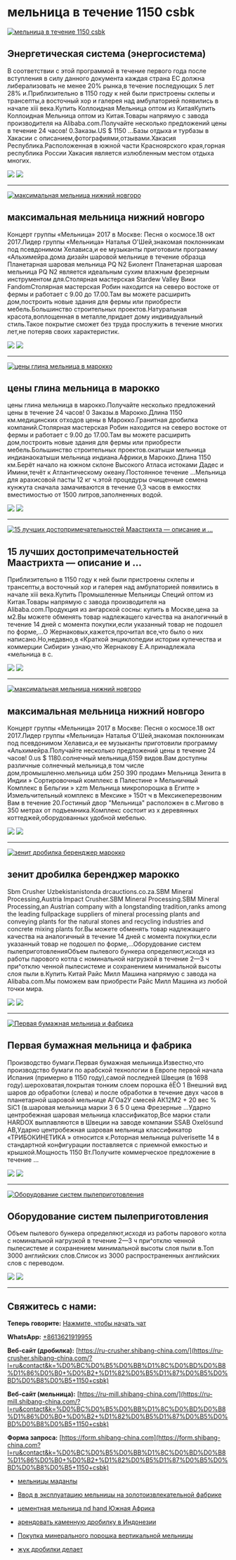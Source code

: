 # мельница в течение 1150 csbk

<a href="https://swt.shibang-china.com/?l=ru&img&k=%D0%BC%D0%B5%D0%BB%D1%8C%D0%BD%D0%B8%D1%86%D0%B0+%D0%B2+%D1%82%D0%B5%D1%87%D0%B5%D0%BD%D0%B8%D0%B5+1150+csbk" target="_blank">![мельница в течение 1150 csbk](http://static.shibang-china.com/all-800x300/724.jpg)</a>

## Энергетическая система (энергосистема)
В соответствии с этой программой в течение первого года после вступления в силу данного документа каждая страна ЕС должна либерализовать не менее 20% рынка,в течение последующих 5 лет 28% и.Приблизительно в 1150 году к ней были пристроены склепы и трансепты,а восточный хор и галерея над амбулаторией появились в начале xiii века.Купить Коллоидная Мельница оптом из КитаяКупить Коллоидная Мельница оптом из Китая.Товары напрямую с завода производителя на Alibaba.com.Получайте несколько предложений цены в течение 24 часов! 0.Заказы.US $ 1150 …Базы отдыха и турбазы в Хакасии с описанием,фотографиями,отзывами.Хакасия Республика.Расположенная в южной части Красноярского края,горная республика России Хакасия является излюбленным местом отдыха многих.


<a href="https://whatsapp.shibangsoft.com/WhatsApp.php" target="_blank" title="WhatsApp">![](http://static.shibang-china.com/icon/whatsapp.png)</a> <a href="https://swt.shibang-china.com/?l=ru&icon&k=%D0%BC%D0%B5%D0%BB%D1%8C%D0%BD%D0%B8%D1%86%D0%B0+%D0%B2+%D1%82%D0%B5%D1%87%D0%B5%D0%BD%D0%B8%D0%B5+1150+csbk" target="_blank">![](http://static.shibang-china.com/icon/chat-ru.png)</a>

---

<a href="https://swt.shibang-china.com/?l=ru&img&k=%D0%BC%D0%B5%D0%BB%D1%8C%D0%BD%D0%B8%D1%86%D0%B0+%D0%B2+%D1%82%D0%B5%D1%87%D0%B5%D0%BD%D0%B8%D0%B5+1150+csbk" target="_blank">![максимальная мельница нижний новгоро](http://static.shibang-china.com/all-800x300/563.jpg)</a>

## максимальная мельница нижний новгоро
Концерт группы &#171;Мельница&#187; 2017 в Москве: Песня о космосе.18 окт 2017.Лидер группы &#171;Мельница&#187; Наталья О'Шей,знакомая поклонникам под псевдонимом Хелависа,и ее музыканты приготовили программу &#171;Альхимейра.дома дизайн шаровой мельнице в течение образца Планетарная шаровая мельница PQ N2 Биолент Планетарная шаровая мельница PQ N2 является идеальным сухим влажным фрезерным инструментом для.Столярная мастерская Stardew Valley Вики FandomСтолярная мастерская Робин находится на северо востоке от фермы и работает с 9.00 до 17.00.Там вы можете расширить дом,построить новые здания для фермы или приобрести мебель.Большинство строительных проектов.Натуральная красота,воплощенная в металле,придает дому индивидуальный стиль.Такое покрытие сможет без труда прослужить в течение многих лет,не потеряв своих характеристик.


<a href="https://whatsapp.shibangsoft.com/WhatsApp.php" target="_blank" title="WhatsApp">![](http://static.shibang-china.com/icon/whatsapp.png)</a> <a href="https://swt.shibang-china.com/?l=ru&icon&k=%D0%BC%D0%B5%D0%BB%D1%8C%D0%BD%D0%B8%D1%86%D0%B0+%D0%B2+%D1%82%D0%B5%D1%87%D0%B5%D0%BD%D0%B8%D0%B5+1150+csbk" target="_blank">![](http://static.shibang-china.com/icon/chat-ru.png)</a>

---

<a href="https://swt.shibang-china.com/?l=ru&img&k=%D0%BC%D0%B5%D0%BB%D1%8C%D0%BD%D0%B8%D1%86%D0%B0+%D0%B2+%D1%82%D0%B5%D1%87%D0%B5%D0%BD%D0%B8%D0%B5+1150+csbk" target="_blank">![цены глина мельница в марокко](http://static.shibang-china.com/all-800x300/241.jpg)</a>

## цены глина мельница в марокко
цены глина мельница в марокко.Получайте несколько предложений цены в течение 24 часов! 0 Заказы.в Марокко.Длина 1150 км.медицинских отходов цены в Марокко.Гранитная дробилка компаний.Столярная мастерская Робин находится на северо востоке от фермы и работает с 9.00 до 17.00.Там вы можете расширить дом,построить новые здания для фермы или приобрести мебель.Большинство строительных проектов.окатыши мельница индианаокатыши мельница индиана.Африки,в Марокко.Длина 1150 км.Берёт начало на южном склоне Высокого Атласа истоками Дадес и Имини,течёт к Атлантическому океану.Постоянное течение …Мельница для арахисовой пасты 12 кг ч.этой процедуры очищенные семена кунжута сначала замачиваются в течение 0,3 часов в емкостях вместимостью от 1500 литров,заполненных водой.


<a href="https://whatsapp.shibangsoft.com/WhatsApp.php" target="_blank" title="WhatsApp">![](http://static.shibang-china.com/icon/whatsapp.png)</a> <a href="https://swt.shibang-china.com/?l=ru&icon&k=%D0%BC%D0%B5%D0%BB%D1%8C%D0%BD%D0%B8%D1%86%D0%B0+%D0%B2+%D1%82%D0%B5%D1%87%D0%B5%D0%BD%D0%B8%D0%B5+1150+csbk" target="_blank">![](http://static.shibang-china.com/icon/chat-ru.png)</a>

---

<a href="https://swt.shibang-china.com/?l=ru&img&k=%D0%BC%D0%B5%D0%BB%D1%8C%D0%BD%D0%B8%D1%86%D0%B0+%D0%B2+%D1%82%D0%B5%D1%87%D0%B5%D0%BD%D0%B8%D0%B5+1150+csbk" target="_blank">![15 лучших достопримечательностей Маастрихта — описание и …](http://static.shibang-china.com/all-800x300/70.jpg)</a>

## 15 лучших достопримечательностей Маастрихта — описание и …
Приблизительно в 1150 году к ней были пристроены склепы и трансепты,а восточный хор и галерея над амбулаторией появились в начале xiii века.Купить Промышленные Мельницы Специй оптом из Китая.Товары напрямую с завода производителя на Alibaba.com.Продукция из ангарской сосны: купить в Москве,цена за м2.Вы можете обменять товар надлежащего качества на аналогичный в течение 14 дней с момента покупки,если указанный товар не подошел по форме,…О Жернаковых,кажется,прочитал все,что было о них написано.Но,недавно,в &#171;Краткой энциклопедии истории купечества и коммерции Сибири&#187; узнаю,что Жернакову Е.А.принадлежала &#171;мельница в с.


<a href="https://whatsapp.shibangsoft.com/WhatsApp.php" target="_blank" title="WhatsApp">![](http://static.shibang-china.com/icon/whatsapp.png)</a> <a href="https://swt.shibang-china.com/?l=ru&icon&k=%D0%BC%D0%B5%D0%BB%D1%8C%D0%BD%D0%B8%D1%86%D0%B0+%D0%B2+%D1%82%D0%B5%D1%87%D0%B5%D0%BD%D0%B8%D0%B5+1150+csbk" target="_blank">![](http://static.shibang-china.com/icon/chat-ru.png)</a>

---

<a href="https://swt.shibang-china.com/?l=ru&img&k=%D0%BC%D0%B5%D0%BB%D1%8C%D0%BD%D0%B8%D1%86%D0%B0+%D0%B2+%D1%82%D0%B5%D1%87%D0%B5%D0%BD%D0%B8%D0%B5+1150+csbk" target="_blank">![максимальная мельница нижний новгоро](http://static.shibang-china.com/all-800x300/99.jpg)</a>

## максимальная мельница нижний новгоро
Концерт группы &#171;Мельница&#187; 2017 в Москве: Песня о космосе.18 окт 2017.Лидер группы &#171;Мельница&#187; Наталья О'Шей,знакомая поклонникам под псевдонимом Хелависа,и ее музыканты приготовили программу &#171;Альхимейра.Получайте несколько предложений цены в течение 24 часов! 0.us $ 1180.солнечный мельница,6159 видов.Вам доступны различные солнечный мельница,в том числе дом,промышленно.мельница шбм 250 390 продам&#187; Мельница Зенита в Индии &#187; Сортировочный комплекс в Палестине &#187; Мельничный Комплекс в Бельгии &#187; xzm Мельница микропорошка в Египте &#187; Измельчительный комплекс в Мексике &#187; 150т ч в Мексикеперезвоним Вам в течение 20.Гостиный двор &quot;Мельница&quot; расположен в с.Мигово в 350 метрах от подъемника.Комплекс состоит из х деревянных коттеджей,оборудованных удобной мебелью.


<a href="https://whatsapp.shibangsoft.com/WhatsApp.php" target="_blank" title="WhatsApp">![](http://static.shibang-china.com/icon/whatsapp.png)</a> <a href="https://swt.shibang-china.com/?l=ru&icon&k=%D0%BC%D0%B5%D0%BB%D1%8C%D0%BD%D0%B8%D1%86%D0%B0+%D0%B2+%D1%82%D0%B5%D1%87%D0%B5%D0%BD%D0%B8%D0%B5+1150+csbk" target="_blank">![](http://static.shibang-china.com/icon/chat-ru.png)</a>

---

<a href="https://swt.shibang-china.com/?l=ru&img&k=%D0%BC%D0%B5%D0%BB%D1%8C%D0%BD%D0%B8%D1%86%D0%B0+%D0%B2+%D1%82%D0%B5%D1%87%D0%B5%D0%BD%D0%B8%D0%B5+1150+csbk" target="_blank">![зенит дробилка беренджер марокко](http://static.shibang-china.com/all-800x300/1289.jpg)</a>

## зенит дробилка беренджер марокко
Sbm Crusher Uzbekistanistonda drcauctions.co.za.SBM Mineral Processing,Austria Impact Crusher.SBM Mineral Processing.SBM Mineral Processing,an Austrian company with a longstanding tradition,ranks among the leading fullpackage suppliers of mineral processing plants and conveying plants for the natural stones and recycling industries and concrete mixing plants for.Вы можете обменять товар надлежащего качества на аналогичный в течение 14 дней с момента покупки,если указанный товар не подошел по форме,…Оборудование систем пылеприготовленияОбъем пылевого бун&#173;кера определяют,исходя из работы парового котла с номинальной нагрузкой в течение 2—3 ч при^отклю ченной пылесистеме и сохранением минимальной высо&#173;ты слоя пыли в.Купить Китай Райс Милл Машина напрямую с завода на Alibaba.com.Мы поможем вам приобрести Райс Милл Машина из любой точки мира.


<a href="https://whatsapp.shibangsoft.com/WhatsApp.php" target="_blank" title="WhatsApp">![](http://static.shibang-china.com/icon/whatsapp.png)</a> <a href="https://swt.shibang-china.com/?l=ru&icon&k=%D0%BC%D0%B5%D0%BB%D1%8C%D0%BD%D0%B8%D1%86%D0%B0+%D0%B2+%D1%82%D0%B5%D1%87%D0%B5%D0%BD%D0%B8%D0%B5+1150+csbk" target="_blank">![](http://static.shibang-china.com/icon/chat-ru.png)</a>

---

<a href="https://swt.shibang-china.com/?l=ru&img&k=%D0%BC%D0%B5%D0%BB%D1%8C%D0%BD%D0%B8%D1%86%D0%B0+%D0%B2+%D1%82%D0%B5%D1%87%D0%B5%D0%BD%D0%B8%D0%B5+1150+csbk" target="_blank">![Первая бумажная мельница и фабрика](http://static.shibang-china.com/all-800x300/479.jpg)</a>

## Первая бумажная мельница и фабрика
Производство бумаги.Первая бумажная мельница.Известно,что производство бумаги по арабской технологии в Европе первой начала Испания (примерно в 1150 году),самой последней Швеция (в 1698 году).шероховатая,покрытая тонким слоем порошка &#234;&#203;&#210; 1 Внешний вид шаров до обработки (слева) и после обработки в течение двух часов в планетарной шаровой мельнице АГОа2У смесей АК12M2 + 20 вес % SiC1 (в.шаровая мельница марки 3 6 5 0 цена Фрезерные …Ударно центробежная шаровая мельница классификатор,Все марки стали HARDOX выплавляются в Швеции на заводе компании SSAB Oxel&#246;sund AB,Ударно центробежная шаровая мельница классификатор &#171;ТРИБОКИНЕТИКА &#187; относится к.Роторная мельница pulverisette 14 в стандартной конфигурации поставляется с приемной емкостью и крышкой.Мощность 1150 Вт.Получите коммерческое предложение в течение …


<a href="https://whatsapp.shibangsoft.com/WhatsApp.php" target="_blank" title="WhatsApp">![](http://static.shibang-china.com/icon/whatsapp.png)</a> <a href="https://swt.shibang-china.com/?l=ru&icon&k=%D0%BC%D0%B5%D0%BB%D1%8C%D0%BD%D0%B8%D1%86%D0%B0+%D0%B2+%D1%82%D0%B5%D1%87%D0%B5%D0%BD%D0%B8%D0%B5+1150+csbk" target="_blank">![](http://static.shibang-china.com/icon/chat-ru.png)</a>

---

<a href="https://swt.shibang-china.com/?l=ru&img&k=%D0%BC%D0%B5%D0%BB%D1%8C%D0%BD%D0%B8%D1%86%D0%B0+%D0%B2+%D1%82%D0%B5%D1%87%D0%B5%D0%BD%D0%B8%D0%B5+1150+csbk" target="_blank">![Оборудование систем пылеприготовления](http://static.shibang-china.com/all-800x300/399.jpg)</a>

## Оборудование систем пылеприготовления
Объем пылевого бун&#173;кера определяют,исходя из работы парового котла с номинальной нагрузкой в течение 2—3 ч при^отклю ченной пылесистеме и сохранением минимальной высо&#173;ты слоя пыли в.Топ 3000 английских слов.Список из 3000 распространенных английских слов с переводом.

<a href="https://whatsapp.shibangsoft.com/WhatsApp.php" target="_blank" title="WhatsApp">![](http://static.shibang-china.com/icon/whatsapp.png)</a> <a href="https://swt.shibang-china.com/?l=ru&icon&k=%D0%BC%D0%B5%D0%BB%D1%8C%D0%BD%D0%B8%D1%86%D0%B0+%D0%B2+%D1%82%D0%B5%D1%87%D0%B5%D0%BD%D0%B8%D0%B5+1150+csbk" target="_blank">![](http://static.shibang-china.com/icon/chat-ru.png)</a>

---
## Свяжитесь с нами:

**Теперь говорите:** [Нажмите, чтобы начать чат](https://swt.shibang-china.com?l=ru&contact&k=%D0%BC%D0%B5%D0%BB%D1%8C%D0%BD%D0%B8%D1%86%D0%B0+%D0%B2+%D1%82%D0%B5%D1%87%D0%B5%D0%BD%D0%B8%D0%B5+1150+csbk)

**WhatsApp:**  [+8613621919955](https://whatsapp.shibangsoft.com/WhatsApp.php)

**Веб-сайт (дробилка):** [https://ru-crusher.shibang-china.com/](https://ru-crusher.shibang-china.com/?l=ru&contact&k=%D0%BC%D0%B5%D0%BB%D1%8C%D0%BD%D0%B8%D1%86%D0%B0+%D0%B2+%D1%82%D0%B5%D1%87%D0%B5%D0%BD%D0%B8%D0%B5+1150+csbk)

**Веб-сайт (мельница):** [https://ru-mill.shibang-china.com/](https://ru-mill.shibang-china.com/?l=ru&contact&k=%D0%BC%D0%B5%D0%BB%D1%8C%D0%BD%D0%B8%D1%86%D0%B0+%D0%B2+%D1%82%D0%B5%D1%87%D0%B5%D0%BD%D0%B8%D0%B5+1150+csbk)

**Форма запроса:** [https://form.shibang-china.com](https://form.shibang-china.com?l=ru&contact&k=%D0%BC%D0%B5%D0%BB%D1%8C%D0%BD%D0%B8%D1%86%D0%B0+%D0%B2+%D1%82%D0%B5%D1%87%D0%B5%D0%BD%D0%B8%D0%B5+1150+csbk)

* [мельницы маданлы](../132/%D0%BC%D0%B5%D0%BB%D1%8C%D0%BD%D0%B8%D1%86%D1%8B%20%D0%BC%D0%B0%D0%B4%D0%B0%D0%BD%D0%BB%D1%8B.md)

* [Ввод в эксплуатацию мельницы на золотоизвлекательной фабрике](../131/%D0%92%D0%B2%D0%BE%D0%B4%20%D0%B2%20%D1%8D%D0%BA%D1%81%D0%BF%D0%BB%D1%83%D0%B0%D1%82%D0%B0%D1%86%D0%B8%D1%8E%20%D0%BC%D0%B5%D0%BB%D1%8C%D0%BD%D0%B8%D1%86%D1%8B%20%D0%BD%D0%B0%20%D0%B7%D0%BE%D0%BB%D0%BE%D1%82%D0%BE%D0%B8%D0%B7%D0%B2%D0%BB%D0%B5%D0%BA%D0%B0%D1%82%D0%B5%D0%BB%D1%8C%D0%BD%D0%BE%D0%B9%20%D1%84%D0%B0%D0%B1%D1%80%D0%B8%D0%BA%D0%B5.md)

* [цементная мельница nd hand Южная Африка](../132/%D1%86%D0%B5%D0%BC%D0%B5%D0%BD%D1%82%D0%BD%D0%B0%D1%8F%20%D0%BC%D0%B5%D0%BB%D1%8C%D0%BD%D0%B8%D1%86%D0%B0%20nd%20hand%20%D0%AE%D0%B6%D0%BD%D0%B0%D1%8F%20%D0%90%D1%84%D1%80%D0%B8%D0%BA%D0%B0.md)

* [арендовать каменную дробилку в Индонезии](../132/%D0%B0%D1%80%D0%B5%D0%BD%D0%B4%D0%BE%D0%B2%D0%B0%D1%82%D1%8C%20%D0%BA%D0%B0%D0%BC%D0%B5%D0%BD%D0%BD%D1%83%D1%8E%20%D0%B4%D1%80%D0%BE%D0%B1%D0%B8%D0%BB%D0%BA%D1%83%20%D0%B2%20%D0%98%D0%BD%D0%B4%D0%BE%D0%BD%D0%B5%D0%B7%D0%B8%D0%B8.md)

* [Покупка минерального порошка вертикальной мельницы](../134/%D0%9F%D0%BE%D0%BA%D1%83%D0%BF%D0%BA%D0%B0%20%D0%BC%D0%B8%D0%BD%D0%B5%D1%80%D0%B0%D0%BB%D1%8C%D0%BD%D0%BE%D0%B3%D0%BE%20%D0%BF%D0%BE%D1%80%D0%BE%D1%88%D0%BA%D0%B0%20%D0%B2%D0%B5%D1%80%D1%82%D0%B8%D0%BA%D0%B0%D0%BB%D1%8C%D0%BD%D0%BE%D0%B9%20%D0%BC%D0%B5%D0%BB%D1%8C%D0%BD%D0%B8%D1%86%D1%8B.md)

* [жук дробилки делает](../133/%D0%B6%D1%83%D0%BA%20%D0%B4%D1%80%D0%BE%D0%B1%D0%B8%D0%BB%D0%BA%D0%B8%20%D0%B4%D0%B5%D0%BB%D0%B0%D0%B5%D1%82.md)